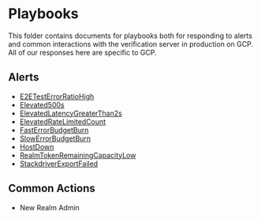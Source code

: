 # Playbooks

This folder contains documents for playbooks both for responding to
alerts and common interactions with the verification server in
production on GCP. All of our responses here are specific to GCP.

## Alerts

 - [E2ETestErrorRatioHigh](alerts/E2ETestErrorRatioHigh.md)
 - [Elevated500s](alerts/Elevated500s.md)
 - [ElevatedLatencyGreaterThan2s](alerts/ElevatedLatencyGreaterThan2s.md)
 - [ElevatedRateLimitedCount](alerts/ElevatedRateLimitedCount.md)
 - [FastErrorBudgetBurn](alerts/FastErrorBudgetBurn.md)
 - [SlowErrorBudgetBurn](alerts/SlowErrorBudgetBurn.md)
 - [HostDown](alerts/HostDown.md)
 - [RealmTokenRemainingCapacityLow](alerts/RealmTokenRemainingCapacityLow.md)
 - [StackdriverExportFailed](alerts/StackdriverExportFailed.md)

## Common Actions

 - New Realm Admin
